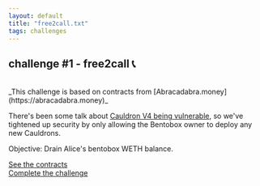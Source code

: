 ```yaml
---
layout: default
title: "free2call.txt"
tags: challenges
---
```

## challenge #1 - free2call 📞
<br/>
_This challenge is based on contracts from [Abracadabra.money](https://abracadabra.money)_

There's been some talk about [Cauldron V4 being vulnerable](https://mirror.xyz/0x5744b051845B62D6f5B6Db095cc428bCbBBAc6F9/47LK6nUpMrVsYzfCYBTyZsc_7t5Sh5onxO8sSEotNMY), so we've tightened up security by only allowing the Bentobox owner to deploy any new Cauldrons. 

Objective: Drain Alice's bentobox WETH balance.

[See the contracts](https://github.com/AshiqAmien/decently-safe-defi/tree/master/src/Contracts/free2call)
<br/>
[Complete the challenge](https://github.com/AshiqAmien/decently-safe-defi/blob/master/test/Levels/free2call/Free2Call.t.sol)
